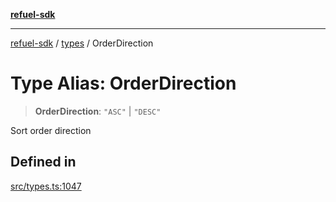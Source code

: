 [**refuel-sdk**](../../README.md)

***

[refuel-sdk](../../modules.md) / [types](../README.md) / OrderDirection

# Type Alias: OrderDirection

> **OrderDirection**: `"ASC"` \| `"DESC"`

Sort order direction

## Defined in

[src/types.ts:1047](https://github.com/refuel-ai/refuel-sdk/blob/16874f20b5fcb3c7bb7b9b1c20e6a2b25e10328d/src/types.ts#L1047)
